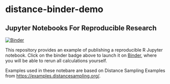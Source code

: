 # distance-binder-demo

## Jupyter Notebooks For Reproducible Research

[![Binder](https://mybinder.org/badge_logo.svg)](https://mybinder.org/v2/gh/rse-standrewscs/distance-binder-demo/master?filepath=lines-distill.ipynb)

This repository provides an example of publishing a reproducible
R Jupyter notebook. Click on the binder badge above to launch it
on [Binder](https://mybinder.org), where you will be able to rerun
all calculations yourself.

Examples used in these notebare are based on Distance Sampling Examples
from https://examples.distancesampling.org/. 
